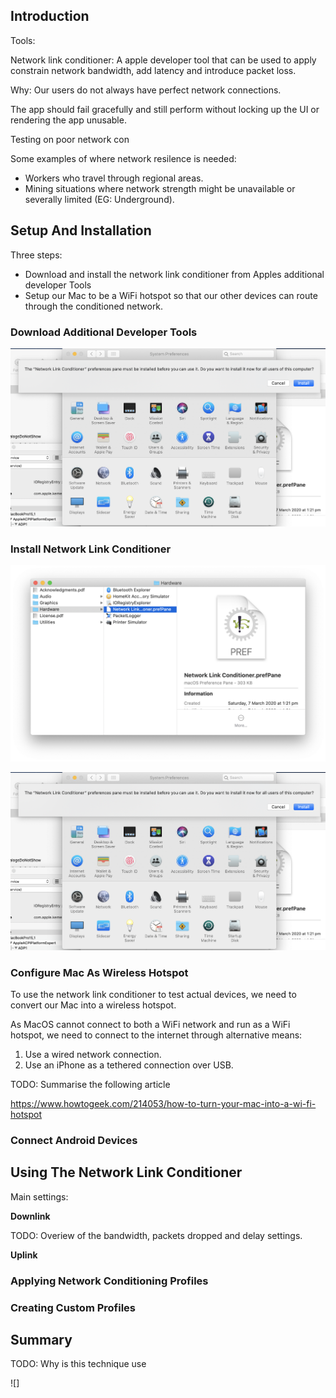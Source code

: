 ## Introduction

Tools:

Network link conditioner: A apple developer tool that can be used to apply constrain network bandwidth, add latency and introduce packet loss.

Why: Our users do not always have perfect network connections.

The app should fail gracefully and still perform without locking up the UI or rendering the app unusable.

Testing on poor network con

Some examples of where network resilence is needed:

 * Workers who travel through regional areas.
 * Mining situations where network strength might be unavailable or severally limited (EG: Underground).

## Setup And Installation

Three steps:

 * Download and install the network link conditioner from Apples additional developer Tools
 * Setup our Mac to be a WiFi hotspot so that our other devices can route through the conditioned network.

### Download Additional Developer Tools

![Downloading Additional Tools](img/install-network-link-conditioner-2.png)

### Install Network Link Conditioner

![Installing the network link conditioner - step one](img/install-network-link-conditioner-1.png)

![Installing the network link conditioner - step two](img/install-network-link-conditioner-2.png)

### Configure Mac As Wireless Hotspot

To use the network link conditioner to test actual devices, we need to convert our Mac into a wireless hotspot.

As MacOS cannot connect to both a WiFi network and run as a WiFi hotspot, we need to connect to the internet through alternative means:

 1. Use a wired network connection.
 2. Use an iPhone as a tethered connection over USB.

TODO: Summarise the following article

https://www.howtogeek.com/214053/how-to-turn-your-mac-into-a-wi-fi-hotspot

### Connect Android Devices

## Using The Network Link Conditioner

Main settings:

**Downlink**

TODO: Overiew of the bandwidth, packets dropped and delay settings.

**Uplink**

### Applying Network Conditioning Profiles

### Creating Custom Profiles


## Summary

TODO: Why is this technique use

![]
